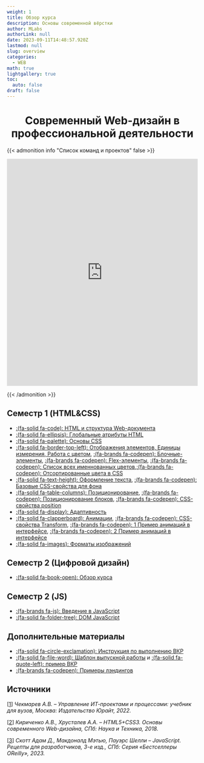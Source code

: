 ```yaml
---
weight: 1
title: Обзор курса
description: Основы современной вёрстки
author: MLabs
authorLink: null
date: 2023-09-11T14:48:57.920Z
lastmod: null
slug: overview
categories:
  - WEB
math: true
lightgallery: true
toc:
  auto: false
draft: false
---
```


# <div style="text-align: center;">Современный Web-дизайн в профессиональной деятельности</div>

<!--
{{< admonition info "Достижения 311:" false >}}

<iframe src="https://docs.google.com/spreadsheets/d/e/2PACX-1vSg9l6StvWEoEvnau9VjoMp2dlqn8PPyhJxHwLXZxQR-SXixlbW_BmPIE1XjM8GxrO0YtriqOlaZ39X/pubhtml?gid=1746296934&amp;range=B1:M30&single=true&widget=false&chrome=false&headers=false" width="100%" height="514px" frameborder="0" scrolling="no"></iframe>

{{< /admonition >}}

{{< admonition info "Достижения 312:" false >}}

<iframe src="https://docs.google.com/spreadsheets/d/e/2PACX-1vSg9l6StvWEoEvnau9VjoMp2dlqn8PPyhJxHwLXZxQR-SXixlbW_BmPIE1XjM8GxrO0YtriqOlaZ39X/pubhtml?gid=657377415&amp;range=B1:M30&single=true&widget=false&chrome=false&headers=false" width="100%" height="514px" frameborder="0" scrolling="no"></iframe>

{{< /admonition >}}

{{< admonition info "Достижения 321:" false >}}

<iframe src="https://docs.google.com/spreadsheets/d/e/2PACX-1vSg9l6StvWEoEvnau9VjoMp2dlqn8PPyhJxHwLXZxQR-SXixlbW_BmPIE1XjM8GxrO0YtriqOlaZ39X/pubhtml?gid=0&amp;range=B1:M30&single=true&widget=false&chrome=false&headers=false" width="100%" height="514px" frameborder="0" scrolling="no"></iframe>

{{< /admonition >}}

{{< admonition info "Достижения 323:" false >}}

<iframe src="https://docs.google.com/spreadsheets/d/e/2PACX-1vSg9l6StvWEoEvnau9VjoMp2dlqn8PPyhJxHwLXZxQR-SXixlbW_BmPIE1XjM8GxrO0YtriqOlaZ39X/pubhtml?gid=2000913631&amp;range=B1:M30&single=true&widget=false&chrome=false&headers=false" width="100%" height="514px" frameborder="0" scrolling="no"></iframe>

{{< /admonition >}}

{{< admonition info "Достижения 331:" false >}}

<iframe src="https://docs.google.com/spreadsheets/d/e/2PACX-1vSg9l6StvWEoEvnau9VjoMp2dlqn8PPyhJxHwLXZxQR-SXixlbW_BmPIE1XjM8GxrO0YtriqOlaZ39X/pubhtml?gid=584294338&amp;range=B1:M31&single=true&widget=false&chrome=false&headers=false" width="100%" height="514px" frameborder="0" scrolling="no"></iframe>

{{< /admonition >}}

{{< admonition info "Достижения 332:" false >}}

<iframe src="https://docs.google.com/spreadsheets/d/e/2PACX-1vSg9l6StvWEoEvnau9VjoMp2dlqn8PPyhJxHwLXZxQR-SXixlbW_BmPIE1XjM8GxrO0YtriqOlaZ39X/pubhtml?gid=1852629622&amp;range=B1:M30&single=true&widget=false&chrome=false&headers=false" width="100%" height="514px" frameborder="0" scrolling="no"></iframe>

{{< /admonition >}}
-->

{{< admonition info "Список команд и проектов" false >}}

<iframe src="https://docs.google.com/spreadsheets/d/e/2PACX-1vRsl8LdmmLkenLGnmBlbU9fEJZrBnvWMvzNXE2da45Bx02sz5SAn63A9BCvlGdkGT9zBhFE4fZlT2_j/pubhtml?gid=0&amp;range=A1:I121&single=true&widget=false&chrome=false&headers=false" width="100%" height="600px" frameborder="0" scrolling="no"></iframe>

{{< /admonition >}}

## Семестр 1 (HTML&CSS)

- [:(fa-solid fa-code): HTML и структура Web-документа](../html)
- [:(fa-solid fa-ellipsis): Глобальные атрибуты HTML](../attributes/)
- [:(fa-solid fa-palette): Основы CSS](../css/)
- [:(fa-solid fa-border-top-left): Отображения элементов, Единицы измерения, Работа с цветом](../units/), [:(fa-brands fa-codepen): Блочные-элементы](https://codepen.io/mlnchkdv/full/rNbyQNa), [:(fa-brands fa-codepen): Flex-элементы](https://codepen.io/mlnchkdv/full/KKYWrPY), [:(fa-brands fa-codepen): Список всех именнованных цветов](https://codepen.io/mlnchkdv/full/LYvWgJZ),[:(fa-brands fa-codepen): Отсортированные цвета в CSS](https://codepen.io/mlnchkdv/full/abxJRQO)
- [:(fa-solid fa-text-height): Оформление текста](../text_style), [:(fa-brands fa-codepen): Базовые CSS-свойства для фона](https://codepen.io/mlnchkdv/full/eYovPyo)
- [:(fa-solid fa-table-columns): Позиционирование](../position), [:(fa-brands fa-codepen): Позиционирование блоков](https://codepen.io/mlnchkdv/full/gOymByv), [:(fa-brands fa-codepen): CSS-свойства position](https://codepen.io/mlnchkdv/full/poBexMm)
- [:(fa-solid fa-display): Адаптивность](../adaptive)
- [:(fa-solid fa-clapperboard): Анимации](../animation), [:(fa-brands fa-codepen): CSS-свойства Transform](https://codepen.io/mlnchkdv/full/XWQMxVL), [:(fa-brands fa-codepen): 1 Пример анимаций в интерфейсе](https://codepen.io/mlnchkdv/pen/zYXZMxr), [:(fa-brands fa-codepen): 2 Пример анимаций в интерфейсе](https://codepen.io/mlnchkdv/pen/MWRpzag)
- [:(fa-solid fa-images): Форматы изображений](../image_formats)

## Семестр 2 (Цифровой дизайн)

- [:(fa-solid fa-book-open): Обзор курса](../design_overview)

## Семестр 2 (JS)

- [:(fa-brands fa-js): Введение в JavaScript](../intro_js)
- [:(fa-solid fa-folder-tree): DOM JavaScript](../dom_nodes)

## Дополнительные материалы

- [:(fa-solid fa-circle-exclamation): Инструкция по выполнению ВКР](../readme)
- [:(fa-solid fa-file-word): Шаблон выпускной работы](../files/Шаблон-ИФиЖ.docx) и [:(fa-solid fa-quote-left): пример ВКР](../files/Пример_ВКР_(ycadm.ru).docx)
- [:(fa-brands fa-codepen): Примеры лэндингов](../examples)
<!-- - [:(fa-brands fa-readme): Глоссарий](../glossary) -->

## Источники

[[1](../files/Чекмарев-Управление_ИТ-проектами_и_процессами.pdf)] *Чекмарев А.В. – Управление ИТ-проектами и процессами: учебник для вузов, Москва: Издательство Юрайт, 2022.*

[[2](../files/HTML5+CSS3_Основы_современного_дизайна_Кириченко_А_В,_Хрусталев.pdf)] *Кириченко А.В., Хрусталев А.А. – HTML5+CSS3. Основы современного Web-дизайна, СПб: Наука и Техника, 2018.*

[[3](../files/jаvascript_Рецепты_для_разработчиков_Скотт_Адам_Д_2023.pdf)] *Скотт Адам Д., Макдоналд Мэтью, Пауэрс Шелли – JavaScript. Рецепты для разработчиков, 3-е изд., СПб: Серия «Бестселлеры OReilly», 2023.*



<!-- ## Критерии оценки проектов

Оценка web-проекта по следующим критериям:

1. **Техническая реализация** (<u>5 баллов</u>): насколько хорошо веб-сайт работает технически. Это может включать в себя проверку на наличие ошибок, проверку, работает ли веб-сайт на различных устройствах и браузерах, а также оценку качества кода и его документации (комментарии).

2. **Дизайн, юзабилити и UI/UX** (<u>2 балла</u>): визуальный дизайн и удобство использования веб-сайта. Это может включать в себя оценку цветовой схемы, выбора шрифтов, расположения элементов на странице, а также насколько легко пользователям найти информацию и выполнить задачи на веб-сайте.

3. **Содержание** (<u>1 балл</u>): качество и полезность содержания на веб-сайте. Это может включать в себя оценку точности и актуальности информации, а также оценку, насколько хорошо содержание отвечает на потребности целевой аудитории.

4. **Инновационность** (<u>2 балла</u>): насколько веб-сайт представляет собой что-то новое или уникальное. Это может включать в себя оценку уникальных функций или подходов, использованных на веб-сайте, или оценку, насколько веб-сайт отличается от других веб-сайтов в той же области.

   -->
